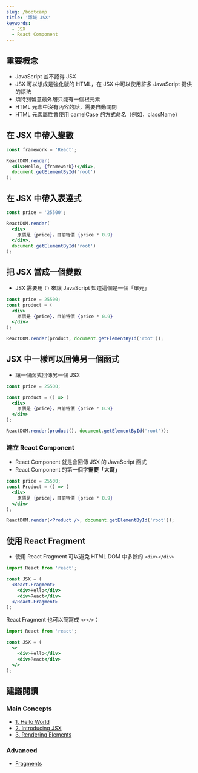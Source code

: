 ```yaml
---
slug: /bootcamp
title: '認識 JSX'
keywords:
  - JSX
  - React Component
---
```


## 重要概念

- JavaScript 並不認得 JSX
- JSX 可以想成是強化版的 HTML，在 JSX 中可以使用許多 JavaScript 提供的語法
- 須特別留意最外層只能有一個根元素
- HTML 元素中沒有內容的話，需要自動關閉
- HTML 元素屬性會使用 camelCase 的方式命名（例如，className）

## 在 JSX 中帶入變數

```jsx
const framework = 'React';

ReactDOM.render(
  <div>Hello, {framework}!</div>,
  document.getElementById('root')
);
```

## 在 JSX 中帶入表達式

```jsx
const price = '25500';

ReactDOM.render(
  <div>
    原價是 {price}，目前特價 {price * 0.9}
  </div>,
  document.getElementById('root')
);
```

## 把 JSX 當成一個變數

- JSX 需要用 `()` 來讓 JavaScript 知道這個是一個「單元」

```jsx
const price = 25500;
const product = (
  <div>
    原價是 {price}，目前特價 {price * 0.9}
  </div>
);

ReactDOM.render(product, document.getElementById('root'));
```

## JSX 中一樣可以回傳另一個函式

- 讓一個函式回傳另一個 JSX

```jsx
const price = 25500;

const product = () => (
  <div>
    原價是 {price}，目前特價 {price * 0.9}
  </div>
);

ReactDOM.render(product(), document.getElementById('root'));
```

### 建立 React Component

- React Component 就是會回傳 JSX 的 JavaScript 函式
- React Component 的第一個字**需要「大寫」**

```jsx
const price = 25500;
const Product = () => (
  <div>
    原價是 {price}，目前特價 {price * 0.9}
  </div>
);

ReactDOM.render(<Product />, document.getElementById('root'));
```

## 使用 React Fragment

- 使用 React Fragment 可以避免 HTML DOM 中多餘的 `<div></div>`

```jsx
import React from 'react';

const JSX = (
  <React.Fragment>
    <div>Hello</div>
    <div>React</div>
  </React.Fragment>
);
```

React Fragment 也可以簡寫成 `<></>`：

```jsx
import React from 'react';

const JSX = (
  <>
    <div>Hello</div>
    <div>React</div>
  </>
);
```

## 建議閱讀

### Main Concepts

- [1. Hello World](https://reactjs.org/docs/hello-world.html)
- [2. Introducing JSX](https://reactjs.org/docs/introducing-jsx.html)
- [3. Rendering Elements](https://reactjs.org/docs/rendering-elements.html)

### Advanced

- [Fragments](https://reactjs.org/docs/fragments.html)
